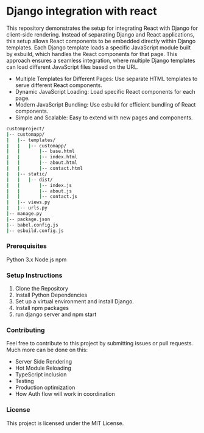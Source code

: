 # Django integration with react

This repository demonstrates the setup for integrating React with Django for client-side rendering. Instead of separating Django and React applications, this setup allows React components to be embedded directly within Django templates. Each Django template loads a specific JavaScript module built by esbuild, which handles the React components for that page. This approach ensures a seamless integration, where multiple Django templates can load different JavaScript files based on the URL.

- Multiple Templates for Different Pages: Use separate HTML templates to serve different React components.
- Dynamic JavaScript Loading: Load specific React components for each page.
- Modern JavaScript Bundling: Use esbuild for efficient bundling of React components.
- Simple and Scalable: Easy to extend with new pages and components.

```sh
customproject/
|-- customapp/
|   |-- templates/
|   |   |-- customapp/
|   |       |-- base.html
|   |       |-- index.html
|   |       |-- about.html
|   |       |-- contact.html
|   |-- static/
|   |   |-- dist/
|   |       |-- index.js
|   |       |-- about.js
|   |       |-- contact.js
|   |-- views.py
|   |-- urls.py
|-- manage.py
|-- package.json
|-- babel.config.js
|-- esbuild.config.js
```


### Prerequisites
Python 3.x
Node.js
npm


### Setup Instructions
1. Clone the Repository
2. Install Python Dependencies
3. Set up a virtual environment and install Django.
4. Install npm packages
5. run django server and npm start

### Contributing
Feel free to contribute to this project by submitting issues or pull requests. Much more can be done on this:
- Server Side Rendering
- Hot Module Reloading
- TypeScript inclusion
- Testing
- Production optimization
- How Auth flow will work in coordination

### License
This project is licensed under the MIT License.

